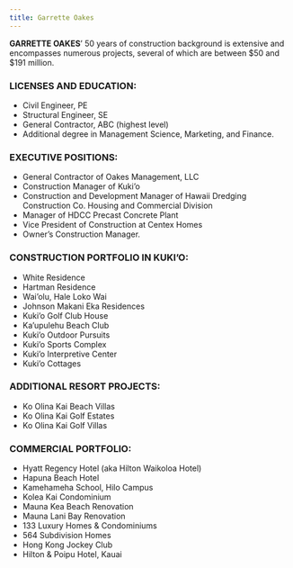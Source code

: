 ```yaml
---
title: Garrette Oakes
---
```

**GARRETTE OAKES**’ 50 years of
construction background is extensive and
encompasses numerous projects, several of
which are between $50 and $191 million.

### LICENSES AND EDUCATION:
* Civil Engineer, PE
* Structural Engineer, SE
* General Contractor, ABC (highest level)
* Additional degree in Management Science, Marketing, and Finance.

### EXECUTIVE POSITIONS:
* General Contractor of Oakes Management, LLC
* Construction Manager of Kuki’o
* Construction and Development Manager of Hawaii Dredging Construction Co. Housing and Commercial Division
* Manager of HDCC Precast Concrete Plant
* Vice President of Construction at Centex Homes
* Owner’s Construction Manager.

### CONSTRUCTION PORTFOLIO IN KUKI’O:
* White Residence
* Hartman Residence
* Wai’olu, Hale Loko Wai
* Johnson Makani Eka Residences
* Kuki’o Golf Club House
* Ka’upulehu Beach Club
* Kuki’o Outdoor Pursuits
* Kuki’o Sports Complex
* Kuki’o Interpretive Center
* Kuki’o Cottages

### ADDITIONAL RESORT PROJECTS:
* Ko Olina Kai Beach Villas
* Ko Olina Kai Golf Estates
* Ko Olina Kai Golf Villas

### COMMERCIAL PORTFOLIO:
* Hyatt Regency Hotel (aka Hilton Waikoloa Hotel)
* Hapuna Beach Hotel
* Kamehameha School, Hilo Campus
* Kolea Kai Condominium
* Mauna Kea Beach Renovation
* Mauna Lani Bay Renovation
* 133 Luxury Homes & Condominiums
* 564 Subdivision Homes
* Hong Kong Jockey Club
* Hilton & Poipu Hotel, Kauai

